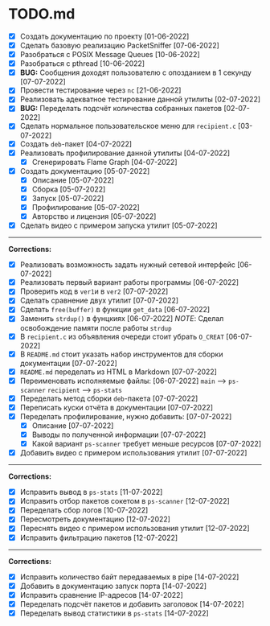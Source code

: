 # TODO.md

- [X] Создать документацию по проекту                                               [01-06-2022]
- [X] Сделать базовую реализацию PacketSniffer                                      [07-06-2022]
- [X] Разобраться с POSIX Message Queues                                            [10-06-2022]
- [X] Разобраться c pthread                                                         [10-06-2022]
- [X] __BUG:__ Сообщения доходят пользователю с опозданием в 1 секунду              [07-07-2022]
- [X] Провести тестирование через `nc`                                              [21-06-2022]
- [X] Реализовать адекватное тестирование данной утилиты                            [02-07-2022]
- [X] __BUG:__ Переделать подсчёт количества собранных пакетов                      [02-07-2022]
- [X] Сделать нормальное пользовательское меню для `recipient.c`                    [03-07-2022]
- [X] Создать `deb`-пакет                                                           [04-07-2022]
- [X] Реализовать профилирование данной утилиты                                     [04-07-2022]
    - [X] Сгенерировать Flame Graph                                                 [04-07-2022]
- [X] Создать документацию                                                          [05-07-2022]
    - [X] Описание                                                                  [05-07-2022]
    - [X] Сборка                                                                    [05-07-2022]
    - [X] Запуск                                                                    [05-07-2022]
    - [X] Профилирование                                                            [05-07-2022]
    - [X] Авторство и лицензия                                                      [05-07-2022]
- [X] Сделать видео с примером запуска утилит                                       [05-07-2022]

---

__Corrections:__
- [X] Реализовать возможность задать нужный сетевой интерфейс                       [06-07-2022]
- [X] Реализовать первый вариант работы программы                                   [06-07-2022]
- [X] Проверить код в `ver1`и в `ver2`                                              [07-07-2022]
- [X] Сделать сравнение двух утилит                                                 [07-07-2022]
- [X] Сделать `free(buffer)` в функции `get_data`                                   [06-07-2022]
- [X] Заменить `strdup()` в фунцкиях                                                [06-07-2022]
    _NOTE_: Сделал освобождение памяти после работы `strdup`
- [X] В `recipient.c` из объявления очереди стоит убрать `O_CREAT`                  [06-07-2022]
- [X] В `README.md` стоит указать набор инструментов для сборки документации        [07-07-2022]
- [X] `README.md` переделать из HTML в Markdown                                     [07-07-2022]
- [X] Переименовать исполняемые файлы:                                              [06-07-2022]
    `main`          -->     `ps-scanner`
    `recipient`     -->     `ps-stats`
- [X] Переделать метод сборки `deb`-пакета                                          [07-07-2022]
- [X] Переписать куски отчёта в документации                                        [07-07-2022]
- [X] Переделать профилирование, нужно добавить:                                    [07-07-2022]
    - [X] Описание                                                                  [07-07-2022]
    - [X] Выводы по полученной информации                                           [07-07-2022]
    - [X] Какой вариант `ps-scanner` требует меньше ресурсов                        [07-07-2022]
- [X] Добавить видео с примером использования утилит                                [07-07-2022]

---

__Corrections:__
- [X] Исправить вывод в `ps-stats`                                                  [11-07-2022]
- [X] Исправить отбор пакетов сокетом в `ps-scanner`                                [12-07-2022]
- [X] Переделать сбор логов                                                         [10-07-2022]
- [X] Пересмотреть документацию                                                     [12-07-2022]
- [X] Переснять видео с примером использования утилит                               [12-07-2022]
- [X] Исправить фильтрацию пакетов                                                  [12-07-2022]

---

__Corrections:__
- [X] Исправить количество байт передаваемых в pipe                                 [14-07-2022]
- [X] Добавить в документацию запуск порта                                          [14-07-2022]
- [X] Исправить сравнение IP-адресов                                                [14-07-2022]
- [X] Переделать подсчёт пакетов и добавить заголовок                               [14-07-2022]
- [X] Переделать вывод статистики в `ps-stats`                                      [14-07-2022]
